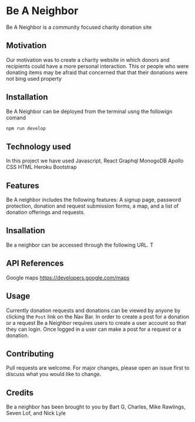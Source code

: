 # Be A Neighbor

Be A Neighbor is a community focused charity donation site

## Motivation
Our motivation was to create a charity website in which donors and recipients could have a more personal interaction.  This or people who were donating items may be afraid that concerned that that their donations were not bing used property

## Installation

Be A Neighbor can be deployed from the terminal usng the followign comand

```bash
npm run develop
```

## Technology used
In this project we have used
Javascript,
React
Graphql
MonogoDB
Apollo
CSS
HTML
Heroku
Bootstrap

## Features
Be A neighbor includes the following features: A signup page, password protection, donation and request submission forms, a map, and a list of donation offerings and requests.


## Insallation 
Be a neighbor can be accessed through the following URL.
T
## API References
Google maps https://developers.google.com/maps

## Usage
Currently donation requests and donations can be viewed by anyone by clicking the `Post` link on the Nav Bar.  In order to create a post for a donation or a request Be a Neighbor requires users to create a user account so that they can login.  Once logged in a user can make a post for a request or a donation.

## Contributing
Pull requests are welcome. For major changes, please open an issue first to discuss what you would like to change.

## Credits
Be a neighbor has been brought to you by Bart G, Charles, Mike Rawlings, Seven Lof, and Nick Lyle
